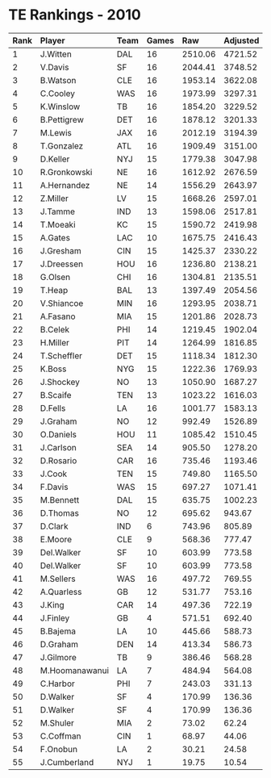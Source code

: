 # TE Rankings - 2010

| Rank | Player         | Team | Games | Raw     | Adjusted | Difficulty | Avg/Game | Typical | Consistency    | Trend    |
| :----| :--------------| :----| :-----| :-------| :--------| :----------| :--------| :-------| :--------------| :--------|
| 1    | J.Witten       | DAL  | 16    | 2510.06 | 4721.52  | 1.000      | 295.10   | 310.57  | 7/2/7          | +147.5%  |
| 2    | V.Davis        | SF   | 16    | 2044.41 | 3748.52  | 1.000      | 234.28   | 203.10  | 5/1/10         | +173.2%  |
| 3    | B.Watson       | CLE  | 16    | 1953.14 | 3622.08  | 1.000      | 226.38   | 213.70  | 9/0/7          | +278.0%  |
| 4    | C.Cooley       | WAS  | 16    | 1973.99 | 3297.31  | 1.000      | 206.08   | 215.75  | 9/1/6          | +58.4%   |
| 5    | K.Winslow      | TB   | 16    | 1854.20 | 3229.52  | 1.000      | 201.84   | 207.93  | 8/3/5          | +125.8%  |
| 6    | B.Pettigrew    | DET  | 16    | 1878.12 | 3201.33  | 1.000      | 200.08   | 201.49  | 8/2/6          | +114.2%  |
| 7    | M.Lewis        | JAX  | 16    | 2012.19 | 3194.39  | 1.000      | 199.65   | 214.83  | 9/1/6          | +110.9%  |
| 8    | T.Gonzalez     | ATL  | 16    | 1909.49 | 3151.00  | 1.000      | 196.94   | 187.80  | 8/1/7          | +142.9%  |
| 9    | D.Keller       | NYJ  | 15    | 1779.38 | 3047.98  | 1.000      | 203.20   | 186.30  | 9/0/6          | +181.4%  |
| 10   | R.Gronkowski   | NE   | 16    | 1612.92 | 2676.59  | 1.000      | 167.29   | 155.13  | 9/0/7          | +347.9%  |
| 11   | A.Hernandez    | NE   | 14    | 1556.29 | 2643.97  | 1.000      | 188.85   | 181.98  | 6/1/7          | +209.9%  |
| 12   | Z.Miller       | LV   | 15    | 1668.26 | 2597.01  | 1.000      | 173.13   | 172.12  | 9/1/5          | +245.0%  |
| 13   | J.Tamme        | IND  | 13    | 1598.06 | 2517.81  | 1.000      | 193.68   | 214.81  | 7/2/4          | +330.7%  |
| 14   | T.Moeaki       | KC   | 15    | 1590.72 | 2419.98  | 1.000      | 161.33   | 146.96  | 8/1/6          | +207.6%  |
| 15   | A.Gates        | LAC  | 10    | 1675.75 | 2416.43  | 1.000      | 241.64   | 252.84  | 5/1/4          | INACTIVE |
| 16   | J.Gresham      | CIN  | 15    | 1425.37 | 2330.22  | 1.000      | 155.35   | 152.79  | 9/0/6          | +186.6%  |
| 17   | J.Dreessen     | HOU  | 16    | 1236.80 | 2138.21  | 1.000      | 133.64   | 116.87  | 9/2/5          | +540.5%  |
| 18   | G.Olsen        | CHI  | 16    | 1304.81 | 2135.51  | 1.000      | 133.47   | 122.89  | 7/2/7          | +314.2%  |
| 19   | T.Heap         | BAL  | 13    | 1397.49 | 2054.56  | 1.000      | 158.04   | 163.24  | 6/2/5          | +142.8%  |
| 20   | V.Shiancoe     | MIN  | 16    | 1293.95 | 2038.71  | 1.000      | 127.42   | 101.80  | 7/0/9          | +262.3%  |
| 21   | A.Fasano       | MIA  | 15    | 1201.86 | 2028.73  | 1.000      | 135.25   | 116.92  | 5/1/9          | +132.3%  |
| 22   | B.Celek        | PHI  | 14    | 1219.45 | 1902.04  | 1.000      | 135.86   | 152.04  | 9/0/5          | +286.0%  |
| 23   | H.Miller       | PIT  | 14    | 1264.99 | 1816.85  | 1.000      | 129.78   | 131.45  | 7/1/6          | +86.5%   |
| 24   | T.Scheffler    | DET  | 15    | 1118.34 | 1812.30  | 1.000      | 120.82   | 119.52  | 9/0/6          | +393.7%  |
| 25   | K.Boss         | NYG  | 15    | 1222.36 | 1769.93  | 1.000      | 118.00   | 132.33  | 10/0/5         | +247.3%  |
| 26   | J.Shockey      | NO   | 13    | 1050.90 | 1687.27  | 1.000      | 129.79   | 114.61  | 8/0/5          | +126.1%  |
| 27   | B.Scaife       | TEN  | 13    | 1023.22 | 1616.03  | 1.000      | 124.31   | 132.70  | 8/0/5          | INACTIVE |
| 28   | D.Fells        | LA   | 16    | 1001.77 | 1583.13  | 1.000      | 98.95    | 94.73   | 9/2/5          | +111.0%  |
| 29   | J.Graham       | NO   | 12    | 992.49  | 1526.89  | 1.000      | 127.24   | 116.43  | 6/0/6          | +323.9%  |
| 30   | O.Daniels      | HOU  | 11    | 1085.42 | 1510.45  | 1.000      | 137.31   | 141.35  | 7/0/4          | +228.2%  |
| 31   | J.Carlson      | SEA  | 14    | 905.50  | 1278.20  | 1.000      | 91.30    | 83.17   | 8/1/5          | +325.2%  |
| 32   | D.Rosario      | CAR  | 16    | 735.46  | 1193.46  | 1.000      | 74.59    | 73.58   | 7/1/8          | +174.2%  |
| 33   | J.Cook         | TEN  | 15    | 749.80  | 1165.50  | 1.000      | 77.70    | 58.93   | 8/1/6          | +1217.8% |
| 34   | F.Davis        | WAS  | 15    | 697.27  | 1071.41  | 1.000      | 71.43    | 62.32   | 7/1/7          | +442.2%  |
| 35   | M.Bennett      | DAL  | 15    | 635.75  | 1002.23  | 1.000      | 66.82    | 58.65   | 5/2/8          | +222.0%  |
| 36   | D.Thomas       | NO   | 12    | 695.62  | 943.67   | 1.000      | 78.64    | 90.84   | 8/0/4          | INACTIVE |
| 37   | D.Clark        | IND  | 6     | 743.96  | 805.89   | 1.000      | 134.32   | 146.23  | 4/0/2          | INACTIVE |
| 38   | E.Moore        | CLE  | 9     | 568.36  | 777.47   | 1.000      | 86.39    | 89.89   | 5/0/4          | INACTIVE |
| 39   | Del.Walker     | SF   | 10    | 603.99  | 773.58   | 1.000      | 77.36    | 56.28   | 6/0/8          | +356.0%  |
| 40   | Del.Walker     | SF   | 10    | 603.99  | 773.58   | 1.000      | 77.36    | 56.28   | 6/0/8          | +356.0%  |
| 41   | M.Sellers      | WAS  | 16    | 497.72  | 769.55   | 1.000      | 48.10    | 47.42   | 7/1/8          | +153.9%  |
| 42   | A.Quarless     | GB   | 12    | 531.77  | 753.16   | 1.000      | 62.76    | 66.32   | 8/0/4          | +356.4%  |
| 43   | J.King         | CAR  | 14    | 497.36  | 722.19   | 1.000      | 51.59    | 48.05   | 7/1/6          | +241.0%  |
| 44   | J.Finley       | GB   | 4     | 571.51  | 692.40   | 1.000      | 173.10   | 183.99  | 2/1/1          | INACTIVE |
| 45   | B.Bajema       | LA   | 10    | 445.66  | 588.73   | 1.000      | 58.87    | 44.81   | 5/1/4          | +1084.2% |
| 46   | D.Graham       | DEN  | 14    | 413.34  | 586.73   | 1.000      | 41.91    | 36.73   | 6/2/6          | +304.9%  |
| 47   | J.Gilmore      | TB   | 9     | 386.46  | 568.28   | 1.000      | 63.14    | 52.72   | 5/0/4          | +168.7%  |
| 48   | M.Hoomanawanui | LA   | 7     | 484.94  | 564.08   | 1.000      | 80.58    | 79.50   | 4/0/3          | INACTIVE |
| 49   | C.Harbor       | PHI  | 7     | 243.03  | 331.13   | 1.000      | 47.30    | 44.54   | 4/0/3          | +998.0%  |
| 50   | D.Walker       | SF   | 4     | 170.99  | 136.36   | 1.000      | 34.09    | 34.09   | None/None/None | None     |
| 51   | D.Walker       | SF   | 4     | 170.99  | 136.36   | 1.000      | 34.09    | 34.09   | None/None/None | None     |
| 52   | M.Shuler       | MIA  | 2     | 73.02   | 62.24    | 1.000      | 31.12    | 31.12   | 1/0/1          | N/A      |
| 53   | C.Coffman      | CIN  | 1     | 68.97   | 44.06    | 1.000      | 44.06    | 44.06   | 0/1/0          | N/A      |
| 54   | F.Onobun       | LA   | 2     | 30.21   | 24.58    | 1.000      | 12.29    | 12.29   | 1/0/1          | INACTIVE |
| 55   | J.Cumberland   | NYJ  | 1     | 19.75   | 10.54    | 1.000      | 10.54    | 10.54   | 0/1/0          | N/A      |

